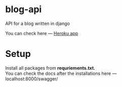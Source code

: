 # blog-api
API for a blog written in django

You can check here — <a href='http:\\blog-tutorial-7657.herokuapp.com'>Heroku app</a>


# Setup

Install all packages from <strong> requriements.txt. </strong> 
<br>
You can check the docs after the installations here — localhost:8000/swagger/
